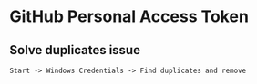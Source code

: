 # GitHub Personal Access Token

## Solve duplicates issue
```
Start -> Windows Credentials -> Find duplicates and remove
```
